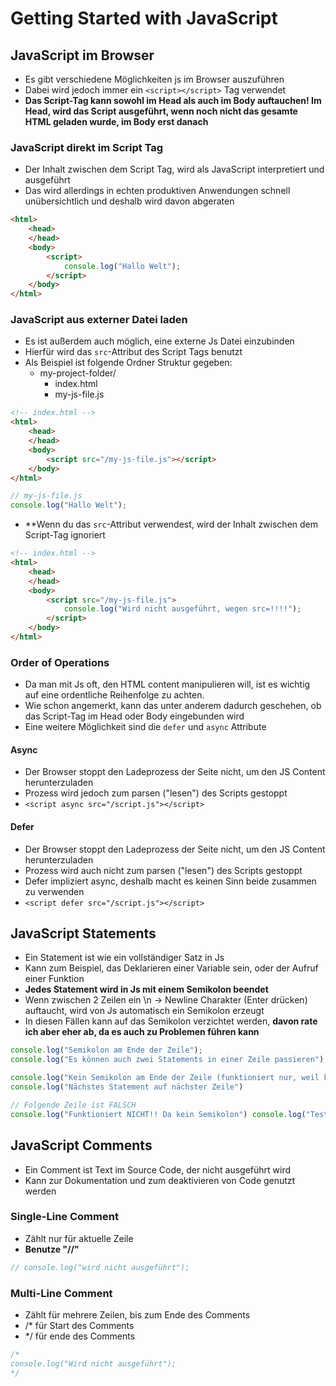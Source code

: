 # Getting Started with JavaScript

## JavaScript im Browser

- Es gibt verschiedene Möglichkeiten js im Browser auszuführen
- Dabei wird jedoch immer ein `<script></script>` Tag verwendet
- **Das Script-Tag kann sowohl im Head als auch im Body auftauchen! Im Head, wird das Script ausgeführt, wenn noch nicht das gesamte HTML geladen wurde, im Body erst danach**

### JavaScript direkt im Script Tag

- Der Inhalt zwischen dem Script Tag, wird als JavaScript interpretiert und ausgeführt
- Das wird allerdings in echten produktiven Anwendungen schnell unübersichtlich und deshalb wird davon abgeraten

```html
<html>
    <head>
    </head>
    <body>
        <script>
            console.log("Hallo Welt");
        </script>
    </body>
</html>
```

### JavaScript aus externer Datei laden

- Es ist außerdem auch möglich, eine externe Js Datei einzubinden
- Hierfür wird das `src`-Attribut des Script Tags benutzt
- Als Beispiel ist folgende Ordner Struktur gegeben:
    - my-project-folder/
        - index.html
        - my-js-file.js

```html
<!-- index.html -->
<html>
    <head>
    </head>
    <body>
        <script src="/my-js-file.js"></script>
    </body>
</html>
```

```javascript
// my-js-file.js
console.log("Hallo Welt");
```

- **Wenn du das `src`-Attribut verwendest, wird der Inhalt zwischen dem Script-Tag ignoriert

```html
<!-- index.html -->
<html>
    <head>
    </head>
    <body>
        <script src="/my-js-file.js">
            console.log("Wird nicht ausgeführt, wegen src=!!!!");
        </script>
    </body>
</html>
```

### Order of Operations

- Da man mit Js oft, den HTML content manipulieren will, ist es wichtig auf eine ordentliche Reihenfolge zu achten.
- Wie schon angemerkt, kann das unter anderem dadurch geschehen, ob das Script-Tag im Head oder Body eingebunden wird
- Eine weitere Möglichkeit sind die `defer` und `async` Attribute

#### Async

- Der Browser stoppt den Ladeprozess der Seite nicht, um den JS Content herunterzuladen
- Prozess wird jedoch zum parsen ("lesen") des Scripts gestoppt
- `<script async src="/script.js"></script> `

#### Defer

- Der Browser stoppt den Ladeprozess der Seite nicht, um den JS Content herunterzuladen
- Prozess wird auch nicht zum parsen ("lesen") des Scripts gestoppt
- Defer impliziert async, deshalb macht es keinen Sinn beide zusammen zu verwenden 
- `<script defer src="/script.js"></script> `

## JavaScript Statements

- Ein Statement ist wie ein vollständiger Satz in Js
- Kann zum Beispiel, das Deklarieren einer Variable sein, oder der Aufruf einer Funktion
- **Jedes Statement wird in Js mit einem Semikolon beendet**
- Wenn zwischen 2 Zeilen ein \n -> Newline Charakter (Enter drücken) auftaucht, wird von Js automatisch ein Semikolon erzeugt
- In diesen Fällen kann auf das Semikolon verzichtet werden, **davon rate ich aber eher ab, da es auch zu Problemen führen kann**

```javascript
console.log("Semikolon am Ende der Zeile");
console.log("Es können auch zwei Statements in einer Zeile passieren"); console.log("2. Statement");

console.log("Kein Semikolon am Ende der Zeile (funktioniert nur, weil kein weiteres Statement in der gleichen Zeile")
console.log("Nächstes Statement auf nächster Zeile")

// Folgende Zeile ist FALSCH
console.log("Funktioniert NICHT!! Da kein Semikolon") console.log("Test")
```

## JavaScript Comments

- Ein Comment ist Text im Source Code, der nicht ausgeführt wird
- Kann zur Dokumentation und zum deaktivieren von Code genutzt werden

### Single-Line Comment

- Zählt nur für aktuelle Zeile
- **Benutze "//"**

```javascript
// console.log("wird nicht ausgeführt");
```

### Multi-Line Comment

- Zählt für mehrere Zeilen, bis zum Ende des Comments
- /* für Start des Comments
- */ für ende des Comments

```javascript
/* 
console.log("Wird nicht ausgeführt");
*/
```

